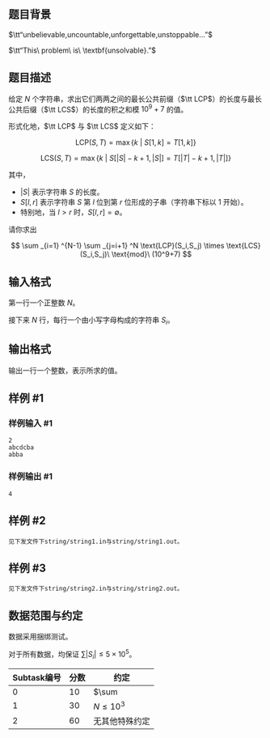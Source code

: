 ## 题目背景

$\tt“unbelievable,uncountable,unforgettable,unstoppable...”$

$\tt“This\ problem\ is\ \textbf{unsolvable}.”$

## 题目描述

给定 $N$ 个字符串，求出它们两两之间的最长公共前缀（$\tt LCP$）的长度与最长公共后缀（$\tt LCS$）的长度的积之和模 $10^9 +7$ 的值。

形式化地，$\tt LCP$ 与 $\tt LCS$ 定义如下：

$$
\text{LCP}(S,T)=\max{ \{ k\ |\ S[1,k] = T[1,k] \} }
$$

$$
\text{LCS}(S,T)=\max{ \{ k\ |\ S[|S|-k+1,|S|] = T[|T|-k+1,|T|] \} }
$$

其中，

- $|S|$ 表示字符串 $S$ 的长度。
- $S[l,r]$ 表示字符串 $S$ 第 $l$ 位到第 $r$ 位形成的子串（字符串下标以 $1$ 开始）。
- 特别地，当 $l > r$ 时，$S[l,r] = \emptyset$。

请你求出

$$
\sum _{i=1} ^{N-1} \sum _{j=i+1} ^N \text{LCP}(S_i,S_j) \times \text{LCS}(S_i,S_j)\ \text{mod}\ (10^9+7)
$$

## 输入格式

第一行一个正整数 $N$。

接下来 $N$ 行，每行一个由小写字母构成的字符串 $S_i$。

## 输出格式

输出一行一个整数，表示所求的值。

## 样例 #1

### 样例输入 #1

```
2
abcdcba
abba
```

### 样例输出 #1

```
4
```

## 样例 #2

```
见下发文件下string/string1.in与string/string1.out。
```

## 样例 #3

```
见下发文件下string/string2.in与string/string2.out。
```

## 数据范围与约定

数据采用捆绑测试。

对于所有数据，均保证 $\sum |S_i| \le 5 \times 10^5$。

| Subtask编号 | 分数 | 约定 |
| ----------- | ---- | ---- |
| 0 | 10 | $\sum |S_i| \le 10^3$ |
| 1 | 30 | $N \le 10^3$ |
| 2 | 60 | 无其他特殊约定 |


